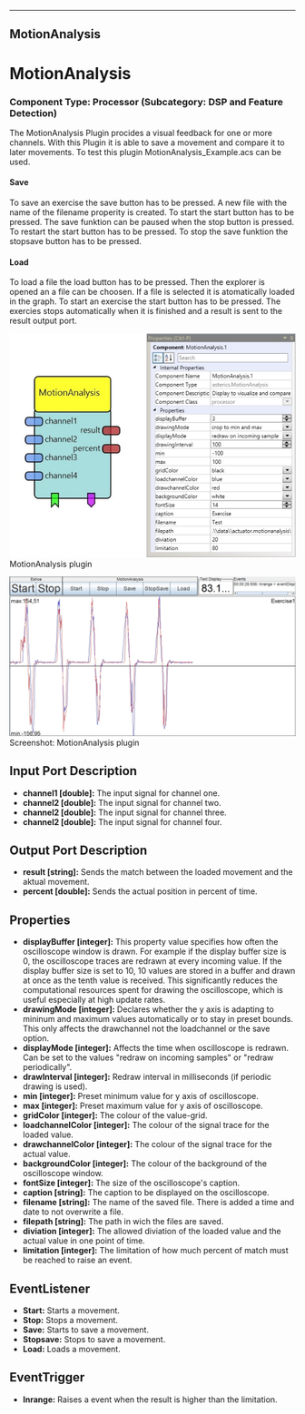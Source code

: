   
---
MotionAnalysis
---

# MotionAnalysis

### Component Type: Processor (Subcategory: DSP and Feature Detection)

The MotionAnalysis Plugin procides a visual feedback for one or more channels. With this Plugin it is able to save a movement and compare it to later movements. To test this plugin MotionAnalysis\_Example.acs can be used.

#### Save

To save an exercise the save button has to be pressed. A new file with the name of the filename properity is created. To start the start button has to be pressed. The save funktion can be paused when the stop button is pressed. To restart the start button has to be pressed. To stop the save funktion the stopsave button has to be pressed.

#### Load

To load a file the load button has to be pressed. Then the explorer is opened an a file can be choosen. If a file is selected it is atomatically loaded in the graph. To start an exercise the start button has to be pressed. The exercies stops automatically when it is finished and a result is sent to the result output port.

![MotionAnalysis plugin](img/MotionAnalysis_Plugin.jpg "MotionAnalysis plugin")  
MotionAnalysis plugin

![Screenshot: MotionAnalysis plugin](img/MotioinAnalysis_result.jpg "Screenshot: MotionAnalysis plugin")  
Screenshot: MotionAnalysis plugin

## Input Port Description

*   **channel1 \[double\]:** The input signal for channel one.
*   **channel2 \[double\]:** The input signal for channel two.
*   **channel2 \[double\]:** The input signal for channel three.
*   **channel2 \[double\]:** The input signal for channel four.

## Output Port Description

*   **result \[string\]:** Sends the match between the loaded movement and the aktual movement.
*   **percent \[double\]:** Sends the actual position in percent of time.

## Properties

*   **displayBuffer \[integer\]:** This property value specifies how often the oscilloscope window is drawn. For example if the display buffer size is 0, the oscilloscope traces are redrawn at every incoming value. If the display buffer size is set to 10, 10 values are stored in a buffer and drawn at once as the tenth value is received. This significantly reduces the computational resources spent for drawing the oscilloscope, which is useful especially at high update rates.
*   **drawingMode \[integer\]:** Declares whether the y axis is adapting to mininum and maximum values automatically or to stay in preset bounds. This only affects the drawchannel not the loadchannel or the save option.
*   **displayMode \[integer\]:** Affects the time when oscilloscope is redrawn. Can be set to the values "redraw on incoming samples" or "redraw periodically".
*   **drawInterval \[integer\]:** Redraw interval in milliseconds (if periodic drawing is used).
*   **min \[integer\]:** Preset minimum value for y axis of oscilloscope.
*   **max \[integer\]:** Preset maximum value for y axis of oscilloscope.
*   **gridColor \[integer\]:** The colour of the value-grid.
*   **loadchannelColor \[integer\]:** The colour of the signal trace for the loaded value.
*   **drawchannelColor \[integer\]:** The colour of the signal trace for the actual value.
*   **backgroundColor \[integer\]:** The colour of the background of the oscilloscope window.
*   **fontSize \[integer\]:** The size of the oscilloscope's caption.
*   **caption \[string\]:** The caption to be displayed on the oscilloscope.
*   **filename \[string\]:** The name of the saved file. There is added a time and date to not overwrite a file.
*   **filepath \[string\]:** The path in wich the files are saved.
*   **diviation \[integer\]:** The allowed diviation of the loaded value and the actual value in one point of time.
*   **limitation \[integer\]:** The limitation of how much percent of match must be reached to raise an event.

## EventListener

*   **Start:** Starts a movement.
*   **Stop:** Stops a movement.
*   **Save:** Starts to save a movement.
*   **Stopsave:** Stops to save a movement.
*   **Load:** Loads a movement.

## EventTrigger

*   **Inrange:** Raises a event when the result is higher than the limitation.
